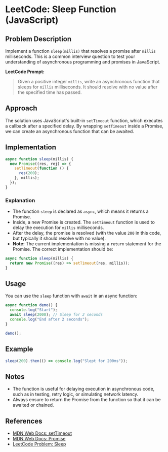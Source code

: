 # LeetCode: Sleep Function (JavaScript)

## Problem Description

Implement a function `sleep(millis)` that resolves a promise after `millis` milliseconds. This is a common interview question to test your understanding of asynchronous programming and promises in JavaScript.

**LeetCode Prompt:**

> Given a positive integer `millis`, write an asynchronous function that sleeps for `millis` milliseconds. It should resolve with no value after the specified time has passed.

## Approach

The solution uses JavaScript's built-in `setTimeout` function, which executes a callback after a specified delay. By wrapping `setTimeout` inside a Promise, we can create an asynchronous function that can be awaited.

## Implementation

```js
async function sleep(millis) {
  new Promise((res, rej) => {
    setTimeout(function () {
      res(200);
    }, millis);
  });
}
```

### Explanation

- The function `sleep` is declared as `async`, which means it returns a Promise.
- Inside, a new Promise is created. The `setTimeout` function is used to delay the execution for `millis` milliseconds.
- After the delay, the promise is resolved (with the value `200` in this code, but typically it should resolve with no value).
- **Note:** The current implementation is missing a `return` statement for the Promise. The correct implementation should be:

```js
async function sleep(millis) {
  return new Promise((res) => setTimeout(res, millis));
}
```

## Usage

You can use the `sleep` function with `await` in an async function:

```js
async function demo() {
  console.log("Start");
  await sleep(2000); // Sleep for 2 seconds
  console.log("End after 2 seconds");
}

demo();
```

## Example

```js
sleep(200).then(() => console.log("Slept for 200ms"));
```

## Notes

- The function is useful for delaying execution in asynchronous code, such as in testing, retry logic, or simulating network latency.
- Always ensure to return the Promise from the function so that it can be awaited or chained.

## References

- [MDN Web Docs: setTimeout](https://developer.mozilla.org/en-US/docs/Web/API/setTimeout)
- [MDN Web Docs: Promise](https://developer.mozilla.org/en-US/docs/Web/JavaScript/Reference/Global_Objects/Promise)
- [LeetCode Problem: Sleep](https://leetcode.com/problems/sleep/)
